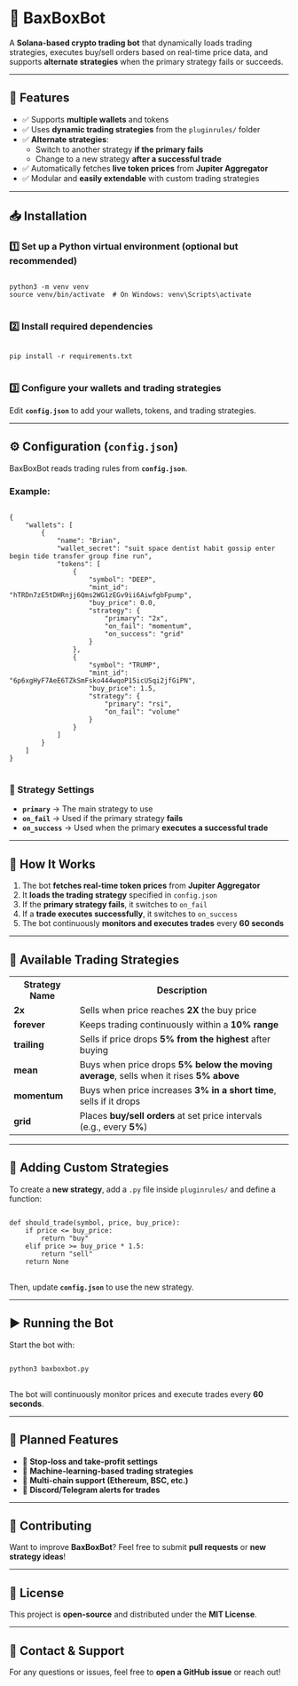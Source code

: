 <h1>🚀 BaxBoxBot</h1>
<p>A <b>Solana-based crypto trading bot</b> that dynamically loads trading strategies, executes buy/sell orders based on real-time price data, and supports <b>alternate strategies</b> when the primary strategy fails or succeeds.</p>

<hr>

<h2>📌 Features</h2>
<ul>
    <li>✅ Supports <b>multiple wallets</b> and tokens</li>
    <li>✅ Uses <b>dynamic trading strategies</b> from the <code>pluginrules/</code> folder</li>
    <li>✅ <b>Alternate strategies</b>:
        <ul>
            <li>Switch to another strategy <b>if the primary fails</b></li>
            <li>Change to a new strategy <b>after a successful trade</b></li>
        </ul>
    </li>
    <li>✅ Automatically fetches <b>live token prices</b> from <b>Jupiter Aggregator</b></li>
    <li>✅ Modular and <b>easily extendable</b> with custom trading strategies</li>
</ul>

<hr>

<h2>📥 Installation</h2>
<h3>1️⃣ Set up a Python virtual environment (optional but recommended)</h3>
<pre>
<code>
python3 -m venv venv
source venv/bin/activate  # On Windows: venv\Scripts\activate
</code>
</pre>

<h3>2️⃣ Install required dependencies</h3>
<pre>
<code>
pip install -r requirements.txt
</code>
</pre>

<h3>3️⃣ Configure your wallets and trading strategies</h3>
<p>Edit <b><code>config.json</code></b> to add your wallets, tokens, and trading strategies.</p>

<hr>

<h2>⚙️ Configuration (<code>config.json</code>)</h2>
<p>BaxBoxBot reads trading rules from <b><code>config.json</code></b>.</p>

<h3>Example:</h3>
<pre>
<code>
{
    "wallets": [
        {
            "name": "Brian",
            "wallet_secret": "suit space dentist habit gossip enter begin tide transfer group fine run",
            "tokens": [
                {
                    "symbol": "DEEP",
                    "mint_id": "hTRDn7zE5tDHRnjj6Qms2WG1zEGv9ii6AiwfgbFpump",
                    "buy_price": 0.0,
                    "strategy": {
                        "primary": "2x",
                        "on_fail": "momentum",
                        "on_success": "grid"
                    }
                },
                {
                    "symbol": "TRUMP",
                    "mint_id": "6p6xgHyF7AeE6TZkSmFsko444wqoP15icUSqi2jfGiPN",
                    "buy_price": 1.5,
                    "strategy": {
                        "primary": "rsi",
                        "on_fail": "volume"
                    }
                }
            ]
        }
    ]
}
</code>
</pre>

<h3>🔄 Strategy Settings</h3>
<ul>
    <li><b><code>primary</code></b> → The main strategy to use</li>
    <li><b><code>on_fail</code></b> → Used if the primary strategy <b>fails</b></li>
    <li><b><code>on_success</code></b> → Used when the primary <b>executes a successful trade</b></li>
</ul>

<hr>

<h2>🚀 How It Works</h2>
<ol>
    <li>The bot <b>fetches real-time token prices</b> from <b>Jupiter Aggregator</b></li>
    <li>It <b>loads the trading strategy</b> specified in <code>config.json</code></li>
    <li>If the <b>primary strategy fails</b>, it switches to <code>on_fail</code></li>
    <li>If a <b>trade executes successfully</b>, it switches to <code>on_success</code></li>
    <li>The bot continuously <b>monitors and executes trades</b> every <b>60 seconds</b></li>
</ol>

<hr>

<h2>📌 Available Trading Strategies</h2>
<table>
    <tr>
        <th>Strategy Name</th>
        <th>Description</th>
    </tr>
    <tr>
        <td><b>2x</b></td>
        <td>Sells when price reaches <b>2X</b> the buy price</td>
    </tr>
    <tr>
        <td><b>forever</b></td>
        <td>Keeps trading continuously within a <b>10% range</b></td>
    </tr>
    <tr>
        <td><b>trailing</b></td>
        <td>Sells if price drops <b>5% from the highest</b> after buying</td>
    </tr>
    <tr>
        <td><b>mean</b></td>
        <td>Buys when price drops <b>5% below the moving average</b>, sells when it rises <b>5% above</b></td>
    </tr>
    <tr>
        <td><b>momentum</b></td>
        <td>Buys when price increases <b>3% in a short time</b>, sells if it drops</td>
    </tr>
    <tr>
        <td><b>grid</b></td>
        <td>Places <b>buy/sell orders</b> at set price intervals (e.g., every <b>5%</b>)</td>
    </tr>
</table>

<hr>

<h2>🔧 Adding Custom Strategies</h2>
<p>To create a <b>new strategy</b>, add a <code>.py</code> file inside <code>pluginrules/</code> and define a function:</p>
<pre>
<code>
def should_trade(symbol, price, buy_price):
    if price <= buy_price:
        return "buy"
    elif price >= buy_price * 1.5:
        return "sell"
    return None
</code>
</pre>
<p>Then, update <b><code>config.json</code></b> to use the new strategy.</p>

<hr>

<h2>▶ Running the Bot</h2>
<p>Start the bot with:</p>
<pre>
<code>
python3 baxboxbot.py
</code>
</pre>
<p>The bot will continuously monitor prices and execute trades every <b>60 seconds</b>.</p>

<hr>

<h2>📅 Planned Features</h2>
<ul>
    <li>🚀 <b>Stop-loss and take-profit settings</b></li>
    <li>🚀 <b>Machine-learning-based trading strategies</b></li>
    <li>🚀 <b>Multi-chain support (Ethereum, BSC, etc.)</b></li>
    <li>🚀 <b>Discord/Telegram alerts for trades</b></li>
</ul>

<hr>

<h2>🤝 Contributing</h2>
<p>Want to improve <b>BaxBoxBot</b>? Feel free to submit <b>pull requests</b> or <b>new strategy ideas</b>!</p>

<hr>

<h2>📄 License</h2>
<p>This project is <b>open-source</b> and distributed under the <b>MIT License</b>.</p>

<hr>

<h2>📧 Contact & Support</h2>
<p>For any questions or issues, feel free to <b>open a GitHub issue</b> or reach out!</p>
